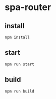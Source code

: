 # spa-router

## install
```
npm install
```

## start
```
npm run start
```

## build
```
npm run build
```
